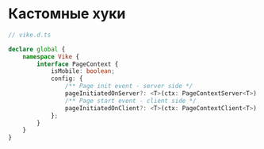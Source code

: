 # Кастомные хуки
<style>
[data-slidev-no="20"] {
    .slidev-layout .slidev-code-wrapper {
        max-width: 100%;
    }
}
</style>
```ts {*|9|10-15}{startLine:4,lines:true}
// vike.d.ts

declare global {
    namespace Vike {
        interface PageContext {
            isMobile: boolean;
            config: {
                /** Page init event - server side */
                pageInitiatedOnServer?: <T>(ctx: PageContextServer<T>) => void;
                /** Page start event - client side */
                pageInitiatedOnClient?: <T>(ctx: PageContextClient<T>) => void;
            };
        }
    }
}
```


<Counter/>